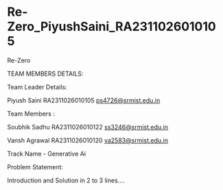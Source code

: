 # Re-Zero_PiyushSaini_RA2311026010105

Re-Zero

TEAM MEMBERS DETAILS:

Team Leader Details:

Piyush Saini 
RA2311026010105
ps4726@srmist.edu.in

Team Members :

Soubhik Sadhu
RA2311026010122
ss3246@srmist.edu.in

Vansh Agrawal
RA2311026010120
va2583@srmist.edu.in


Track Name - Generative Ai

Problem Statement:  


Introduction and Solution in 2 to 3 lines....

